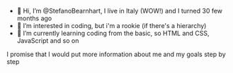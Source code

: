 <html>
<title>I'ts me StefanoBearnhart</title>

<ul>
<li>👋 Hi, I’m @StefanoBearnhart, I live in Italy (WOW!) and I turned 30 few months ago</li> 
<li>👀 I’m interested in coding, but i'm a rookie (if there's a hierarchy)</li>
<li>🌱 I’m currently learning coding from the basic, so HTML and CSS, JavaScript and so on</li> 
</ul>

<p>I promise that I would put more information about me and my goals step by step</p>
